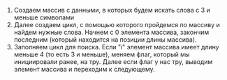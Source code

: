 1) Создаем массив с данными, в которых будем искать слова с 3 и меньше символами 
2) Далее создаем цикл, с помощью которого пройдемся по массиву и найдем нужные слова. Начнем с 0 элемента массива, закончим последним (который находится на позиции длины массива). 
3) Заполняем цикл для поиска. Если "i" элемент массива имеет длину меньше 4 (то есть 3 и меньше), меняем флаг, который мы инициировали ранее, на тру. Далее если флаг у нас тру, выводим элемент массива и переходим к следующему.